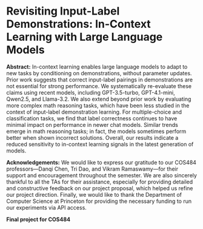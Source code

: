 # Revisiting Input-Label Demonstrations: In-Context Learning with Large Language Models

**Abstract:** In-context learning enables large language models to adapt to new tasks by conditioning on demonstrations, without parameter updates. Prior work suggests that correct input-label pairings in demonstrations are not essential for strong performance. We systematically re-evaluate these claims using recent models, including GPT-3.5-turbo, GPT-4.1-mini, Qwen2.5, and Llama-3.2. We also extend beyond prior work by evaluating more complex math reasoning tasks, which have been less studied in the context of input-label demonstration learning. For multiple-choice and classification tasks, we find that label correctness continues to have minimal impact on performance in newer chat models. Similar trends emerge in math reasoning tasks; in fact, the models sometimes perform better when shown incorrect solutions. Overall, our results indicate a reduced sensitivity to in-context learning signals in the latest generation of models.

**Acknowledgements:** We would like to express our gratitude to our COS484 professors—Danqi Chen, Tri Dao, and Vikram Ramaswamy—for their support and encouragement throughout the semester. We are also sincerely thankful to all the TAs for their assistance, especially for providing detailed and constructive feedback on our project proposal, which helped us refine our project direction. Finally, we would like to thank the Department of Computer Science at Princeton for providing the necessary funding to run our experiments via API access.

**Final project for COS484**
